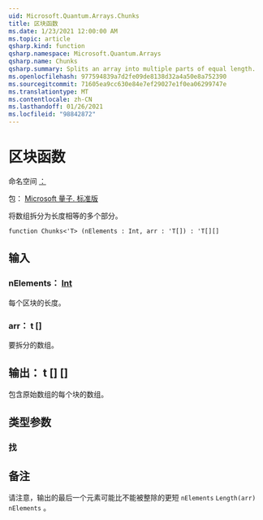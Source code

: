 ```yaml
---
uid: Microsoft.Quantum.Arrays.Chunks
title: 区块函数
ms.date: 1/23/2021 12:00:00 AM
ms.topic: article
qsharp.kind: function
qsharp.namespace: Microsoft.Quantum.Arrays
qsharp.name: Chunks
qsharp.summary: Splits an array into multiple parts of equal length.
ms.openlocfilehash: 977594839a7d2fe09de8138d32a4a50e8a752390
ms.sourcegitcommit: 71605ea9cc630e84e7ef29027e1f0ea06299747e
ms.translationtype: MT
ms.contentlocale: zh-CN
ms.lasthandoff: 01/26/2021
ms.locfileid: "98842872"
---
```

# <a name="chunks-function"></a>区块函数

命名空间 [：](xref:Microsoft.Quantum.Arrays)

包： [Microsoft 量子. 标准版](https://nuget.org/packages/Microsoft.Quantum.Standard)


将数组拆分为长度相等的多个部分。

```qsharp
function Chunks<'T> (nElements : Int, arr : 'T[]) : 'T[][]
```


## <a name="input"></a>输入

### <a name="nelements--int"></a>nElements： [Int](xref:microsoft.quantum.lang-ref.int)

每个区块的长度。


### <a name="arr--t"></a>arr： t []

要拆分的数组。



## <a name="output--t"></a>输出： t [] []

包含原始数组的每个块的数组。

## <a name="type-parameters"></a>类型参数

### <a name="t"></a>找



## <a name="remarks"></a>备注

请注意，输出的最后一个元素可能比不能被整除的更短 `nElements` `Length(arr)` `nElements` 。